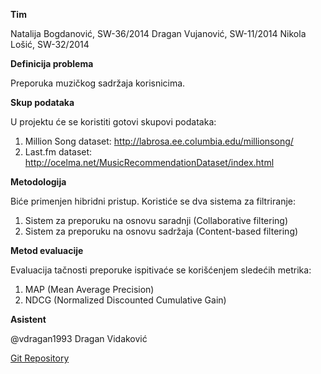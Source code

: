 **Tim**

Natalija Bogdanović, SW-36/2014
Dragan Vujanović, SW-11/2014
Nikola Lošić, SW-32/2014

**Definicija problema**

Preporuka muzičkog sadržaja korisnicima.

**Skup podataka**

U projektu će se koristiti gotovi skupovi podataka:

1) Million Song dataset: http://labrosa.ee.columbia.edu/millionsong/
2) Last.fm dataset: http://ocelma.net/MusicRecommendationDataset/index.html

**Metodologija**

Biće primenjen hibridni pristup. Koristiće se dva sistema za filtriranje:
1) Sistem za preporuku na osnovu saradnji (Collaborative filtering)
2) Sistem za preporuku na osnovu sadržaja (Content-based filtering)

**Metod evaluacije**

Evaluacija tačnosti preporuke  ispitivaće se korišćenjem sledećih metrika:

1) MAP (Mean Average Precision)
2) NDCG (Normalized Discounted Cumulative Gain)

**Asistent**

@vdragan1993 Dragan Vidaković

[Git Repository](https://github.com/nikolalosic/music-recommendation)
